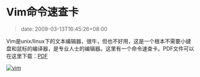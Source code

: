 # Vim命令速查卡
>date: 2009-03-13T16:45:26+08:00


Vim是unix/linux下的文本编辑器，很牛，但也不好用，这是一个根本不需要小键盘和鼠标的编译器，是专业人士的编辑器。这里有一个命令速查卡。PDF文件可以在这里下载：[PDF](http://jrmiii.com/attachments/Vim.pdf) 


[![vim](https://coolshell.cn/wp-content/uploads/2009/03/vim-300x282.png "vim")](https://coolshell.cn/wp-content/uploads/2009/03/vim.png)



